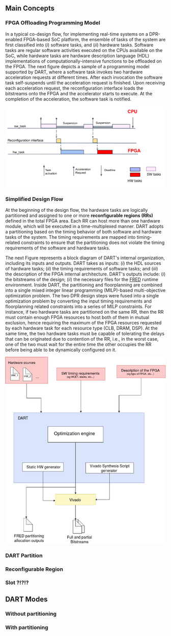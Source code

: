 

## Main Concepts

### FPGA Offloading Programming Model

In a typical co-design flow, for implementing real-time systems on a DPR-enabled FPGA-based SoC platform, the ensemble of tasks of the system are first classified into (*i*) software tasks, and (*ii*) hardware tasks. Software tasks are regular software activities executed on the CPUs available on the SoC, while hardware tasks are hardware description language (HDL) implementations of computationally-intensive functions to be offloaded on the FPGA. The next figure depicts a sample of a programming model supported by DART, where a software task invokes two hardware acceleration requests at different times. After each invocation the software task self-suspends until the acceleration request is finished. Upon receiving each acceleration request, the reconfiguration interface loads the bitstreams onto the FPGA and the accelerator starts to execute. At the completion of the acceleration, the software task is notified. 

![DART programming model](docs/images/dart1.png)

### Simplified Design Flow

At the beginning of the design flow, the hardware tasks are logically partitioned and assigned to one or more **reconfigurable regions (RRs)** defined in the total FPGA area. Each RR can host more than one hardware module, which will be executed in a time-multiplexed manner. DART adopts a partitioning based on the timing behavior of both software and hardware tasks of the system. 
The timing requirements are mapped into timing-related constraints to ensure that the partitioning does not violate the timing requirements of the software and hardware tasks.

The next Figure represents a block diagram of DART's internal organization, including its inputs and outputs. DART takes as inputs: (*i*) the HDL sources of hardware tasks; (*ii*) the timing requirements of software tasks; and (*iii*) the description of the FPGA internal architecture. DART's outputs include: (*i*) the bitstreams of the design; (*ii*) the necessary files for the [FRED](xxxxxx) runtime environment. Inside DART, the partitioning and floorplanning are combined into a single mixed integer linear programming (MILP)-based multi-objective optimization problem. The two DPR design steps were fused into a single optimization problem by converting the input timing requirements and floorplanning related constraints into a series of MILP constraints. For instance, if two hardware tasks are partitioned on the same RR, then the RR must contain enough FPGA resources to host both of them in mutual exclusion, hence requiring the maximum of the FPGA resources requested by each hardware task for each resource type (CLB, DRAM, DSP). At the same time, the two hardware tasks must be capable of tolerating the delays that can be originated due to contention of the RR, i.e., in the worst case, one of the two must wait for the entire time the other occupies the RR before being able to be dynamically configured on it.

![DART design flow](docs/images/dart2.png)

### DART Partition

### Reconfigurable Region

### Slot ?!?!?

## DART Modes

### Without partitioning



### With partitioning
